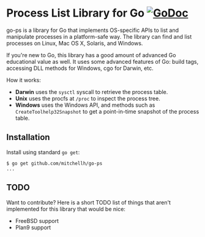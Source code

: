# Process List Library for Go [![GoDoc](https/godoc.org/github.com/mitchellh/go-ps?status.png)](https/godoc.org/github.com/mitchellh/go-ps)

go-ps is a library for Go that implements OS-specific APIs to list and
manipulate processes in a platform-safe way. The library can find and
list processes on Linux, Mac OS X, Solaris, and Windows.

If you're new to Go, this library has a good amount of advanced Go educational
value as well. It uses some advanced features of Go: build tags, accessing
DLL methods for Windows, cgo for Darwin, etc.

How it works:

 * **Darwin** uses the `sysctl` syscall to retrieve the process table.
 * **Unix** uses the procfs at `/proc` to inspect the process tree.
 * **Windows** uses the Windows API, and methods such as
 `CreateToolhelp32Snapshot` to get a point-in-time snapshot of
 the process table.

## Installation

Install using standard `go get`:

```
$ go get github.com/mitchellh/go-ps
...
```

## TODO

Want to contribute? Here is a short TODO list of things that aren't
implemented for this library that would be nice:

 * FreeBSD support
 * Plan9 support
